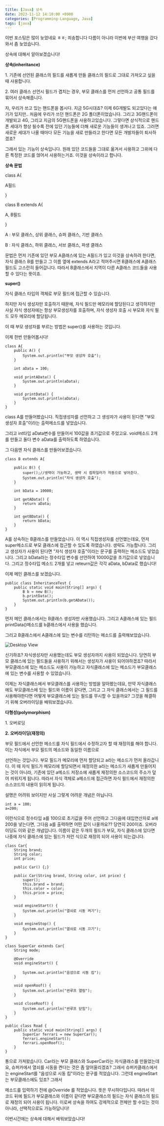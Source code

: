 ```yaml
---
title: [Java] 상속
date: 2023-11-12 14:10:00 +0900
categories: [Programming-Language, Java]
tags: [java]
---
```



이번 포스팅은 많이 늦었네요 ㅎㅎ; 죄송합니다 다름이 아니라 이번에 부산 여행을 갔다 와서 좀 늦었습니다.

상속에 대해서 알아보겠습니다!

**상속(inheritance)**

1\. 기존에 선언된 클래스의 필드를 새롭게 만들 클래스의 필드로 그대로 가져오고 싶을 때 사용합니다.

2\. 여러 클래스 선언시 필드가 겹치는 경우, 부모 클래스를 먼저 선언하고 공통 필드를 묶어서 상속해줍니다.

자, 우리가 쓰고 있는 핸드폰을 봅시다. 지금 5G시대죠? 이제 6G개발도 되고있다는 얘기가 있지만.. 처음에 우리가 쓰던 핸드폰은 2G 폴더폰이었습니다. 그리고 3G핸드폰이 개발되고 4G, 그리고 지금의 5G핸드폰을 사용하고있습니다. 그렇다면 상식적으로 핸드폰 세대가 향상 될수록 전에 있던 기능들에 더해 새로운 기능들이 생겨나고 있죠. 그러면 새로운 세대가 나올 때마다 모든 기능을 새로 만들라고 한다면 모든 개발자들이 퇴사하겠죠?

그래서 있는 기능이 상속입니다. 원래 있던 코드들을 그대로 옮겨서 사용하고 그위에 다른 특정한 코드를 얹어서 사용하는거죠. 이것을 상속이라고 합니다.

**상속 문법**

class A{

A필드

}

class B extends A{

A, B필드

}

A : 부모 클래스, 상위 클래스, 슈퍼 클래스, 기반 클래스

B : 자식 클래스, 하위 클래스, 서브 클래스, 파생 클래스

문법은 먼저 기존에 있던 부모 A클래스에 있는 A필드가 있고 이것을 상속하려 한다면, 자식 클래스 B를 만들고 그 이름 옆에 extends A라고 적어주시면 B클래스에 A클래스 필드도 고스란히 들어갑니다. 따라서 B클래스에서 지역이 다른 A클래스 코드들을 사용할 수 있다는 뜻이죠.

**super()**

자식 클래스 타입의 객체로 부모 필드에 접근할 수 있습니다.

하지만 자식 생성자만 호출하기 때문에, 자식 필드만 메모리에 할당된다고 생각하지만 사실 자식 생성자에는 항상 부모생성자를 호출하며, 자식 생성자 호출 시 부모와 자식 필드 모두 메모리에 할당됩니다.

이 때 부모 생성자를 부르는 방법은 super()를 사용하는 것입니다.

이제 한번 만들어봅시다!

```
class A{
	public A() {
		System.out.println("부모 생성자 호출"); 
	}
	
	int aData = 100;
	
	void printAData() {
		System.out.println(aData);
	}
	
	void printData() {
		System.out.println(aData);
	}
}
```

class A를 만들어봤습니다. 직접생성자를 선언하고 그 생성자가 사용이 된다면 "부모 생성자 호출"이라는 출력메소드를 넣었습니다.

그리고 int타입 aData변수를 만들어서 100값을 초기값으로 주었고요. void메소드 2개를 만들고 둘다 변수 aData를 출력하도록 하였습니다.

그 다음엔 자식 클래스를 만들어보겠습니다.

```
class B extends A{
	
	public B() {
		super();//생략이 가능하고, 생략 시 컴파일러가 자동으로 넣어준다.
		System.out.println("자식 생성자 호출");
	}
	
	int bData = 10000;
	
	int getAData() {
		return aData;
	}
	
	int getBData() {
		return bData;
	}
}
```

A를 상속하는 B클래스를 만들었습니다. 이 역시 직접생성자를 선언했는데요, 먼저 super메소드로 부모 클래스에 접근할 수 있도록 하였습니다. 생략도 가능합니다. 그리고 생성자가 사용이 된다면 "자식 생성자 호출"이라는 문구를 출력하는 메소드도 넣었습니다. 그리고 bData라는 정수타입 변수를 선언하여 10000값을 초기값으로 넣었습니다. 그리고 정수타입 메소드 2개를 넣고 reteurn값은 각각 aData, bData로 했습니다!

이제 메인 클래스를 보겠습니다.

```
public class InheritanceTest {
	public static void main(String[] args) {
		B b = new B();
		b.printData();
		System.out.println(b.getAData()); 
	}
}
```

먼저 메인 클래스에서는 B클래스 생성자만 사용했습니다. 그리고 A클래스에 있는 필드 printData()메소드를 b클래스에서 사용을 했습니다.

그리고 B클래스에서 A클래스에 있는 변수를 리턴하는 메소드를 출력해보았습니다.

![Desktop View](/assets/img/Programming-Language/Java/Inheritance/1.png)

신기하죠? 자식생성자만 사용했는데도 부모 생성자까지 사용이 되었습니다. 당연히 부모 클래스에 있는 필드들을 사용하기 위해서는 생성자가 사용이 되어야하겠죠? 따라서 부모클래스에 있는 메소드도 사용이 가능하고 자식클래스에 있는 메소드가 부모클래스에 있는 변수를 사용할 수 있었습니다.

이제는 자식클래스에서 부모클래스를 사용하는 방법을 알아봤는데요, 만약 자식클래스에도 부모클래스에 있는 필드와 이름이 같다면, 그리고 그 자식 클래스에서는 그 필드를 사용해야한다면 어떻게 부모클래스에 있는 필드를 무시할 수 있을까요? 그것을 해결하기 위해 오버라이딩을 배워보겠습니다.

**다형성(polymorphism)**

1\. 오버로딩

**2\. 오버라이딩(재정의)**

부모 필드에서 선언한 메소드를 자식 필드에서 수정하고자 할 때 재정의를 해야 합니다.이는 자식에서 부모 필드의 메소드와 동일한 이름으로

선언하는 것입니다. 부모 필드가 메모리에 먼저 할당되고 a라는 메소드가 먼저 올라갑니다. 이 때 자식 필드가 메모리에 할당되면서 재정의한 a라는 메소드가 새롭게 만들어지는 것이 아니라, 기존에 있던 a메소드 저장소에 새롭게 재정의한 소스코드의 주소가 덮어 씌워지게 됩니다. 따라서 자식 객체로 a메소드에 접근하면 자식 필드에서 재정의한 소스코드의 내용이 읽히게 됩니다.

설명은 어려워 보이지만 사실 그렇게 어려운 개념은 아닙니다.

```
int a = 100;
a=200;
```

이런식으로 정수타입 a를 100으로 초기값을 주어 선언하고 그다음에 대입연산자로 a에 200을 넣는다면, 그다음 a를 출력하면 어떤 값이 나올까요?? 당연히 200이죠. 오버라이딩도 이와 같은 개념입니다. 이름이 같은 두개의 필드가 부모, 자식 클래스에 있다면 나중에 자식 클래스에 있는 필드가 저런 식으로 재정의 되어 사용이 되는겁니다.

```
class Car{
	String brand;
	String color;
	int price;
	
	public Car() {;}

	public Car(String brand, String color, int price) {
		super();
		this.brand = brand;
		this.color = color;
		this.price = price;
	}
	
	void engineStart() {
		System.out.println("열쇠로 시동 켜기");
	}
	
	void engineStop() {
		System.out.println("열쇠로 시동 끄기");
	}
}

class SuperCar extends Car{
	String mode;
	
	@Override
	void engineStart() {
	
		System.out.println("음성으로 시동 킴");
	}
	
	void openRoof() {
		System.out.println("썬루프 열림");
	}
	
	void closeRoof() {
		System.out.println("썬루프 닫힘");
	}
}

public class Road {
	public static void main(String[] args) {
		SuperCar ferrari = new SuperCar();
		ferrari.engineStart();
		ferrari.openRoof();
	}
}
```

통으로 가져왔습니다. Car라는 부모 클래스와 SuperCar라는 자식클래스를 만들었는데요, 슈퍼카에서 열쇠를 시동을 켠다는 것은 좀 알어울리겠죠? 그래서 슈퍼카클래스에서는 engineStart를 "음성으로 시동 킴"이라는 문구를 적었습니다. 그런데 engineStart는 부모클래스에도 있죠? 그래서

메소드를 입력하기 전에 @Override 를 적었습니다. 뜻은 무시하다입니다. 따라서 이 코드 뒤에 필드가 부모클래스와 이름이 같다면 부모클래스의 필드는 자식 클래스의 필드로 재정의 되어 사용이 됩니다. 이로써 상속을 하여도 강제적으로 전체만 할 수있는 것이 아니라, 선택적으로도 가능하답니다!

이번시간에는 상속에 대해서 배워보았습니다!